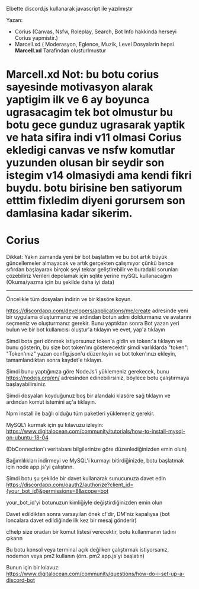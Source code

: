 Elbette discord.js kullanarak javascript ile yazılmıştır

Yazan:
- Corius (Canvas, Nsfw, Roleplay, Search, Bot Info hakkinda herseyi Corius yapmistir.)
- Marcell.xd ( Moderasyon, Eglence, Muzik, Level Dosyalarin hepsi **Marcell.xd** Tarafindan olusturlmustur


# Marcell.xd Not: bu botu corius sayesinde motivasyon alarak yaptigim ilk ve 6 ay boyunca ugrasacagim tek bot olmustur bu botu gece gunduz  ugrasarak yaptik ve hata sifira indi v11 olmasi Corius ekledigi canvas ve nsfw komutlar yuzunden olusan bir seydir son istegim v14 olmasiydi ama kendi fikri buydu. botu birisine ben satiyorum etttim fixledim diyeni gorursem son damlasina kadar sikerim.

# Corius 
Dikkat: Yakın zamanda yeni bir bot başlattım ve bu bot artık büyük güncellemeler almayacak ve artık gerçekten çalışmıyor çünkü bence sıfırdan başlayarak birçok şeyi tekrar geliştirebilir ve buradaki sorunları çözebiliriz
Verileri depolamak için sqlite yerine mySQL kullanacağım (Okuma/yazma için bu şekilde daha iyi data)

-----------------------------------------------------------


Öncelikle tüm dosyaları indirin ve bir klasöre koyun.

https://discordapp.com/developers/applications/me/create adresinde yeni bir uygulama oluşturmanız ve ardından botun adını doldurmanız ve avatarını seçmeniz ve oluşturmanız gerekir. Bunu yaptıktan sonra Bot yazan yeri bulun ve bir bot kullanıcısı oluştur'a tıklayın ve evet, yap'a tıklayın

Şimdi bota geri dönmek istiyorsunuz token'a gidin ve token:'a tıklayın ve bunu gösterin, bu size bot token'ını gösterecektir şimdi varlıklarda "token": "Token'ınız" yazan config.json'u düzenleyin ve bot token'ınızı ekleyin, tamamlandıktan sonra kaydet'e tıklayın.

Şimdi bunu yaptığınıza göre NodeJs'i yüklemeniz gerekecek, bunu https://nodejs.org/en/ adresinden edinebilirsiniz, böylece botu çalıştırmaya başlayabilirsiniz.

Şimdi dosyaları koyduğunuz boş bir alandaki klasöre sağ tıklayın ve ardından komut istemini aç'a tıklayın.

Npm install ile bağlı olduğu tüm paketleri yüklemeniz gerekir.

MySQL'i kurmak için şu kılavuzu izleyin: https://www.digitalocean.com/community/tutorials/how-to-install-mysql-on-ubuntu-18-04

(DbConnection'ı veritabanı bilgilerinize göre düzenlediğinizden emin olun)

Bağımlılıkları indirmeyi ve MySQL'i kurmayı bitirdiğinizde, botu başlatmak için node app.js'yi çalıştırın.

Şimdi botu şu şekilde bir davet kullanarak sunucunuza davet edin https://discordapp.com/oauth2/authorize?client_id={your_bot_id}&permissions=8&scope=bot

your_bot_id'yi botunuzun kimliğiyle değiştirdiğinizden emin olun

Davet edildikten sonra varsayılan önek c!'dir, DM'niz kapalıysa (bot loncalara davet edildiğinde ilk kez bir mesaj gönderir)

c!help size oradan bir komut listesi verecektir, botu kullanmanın tadını çıkarın

Bu botu konsol veya terminal açık değilken çalıştırmak istiyorsanız, nodemon veya pm2 kullanın (örn. pm2 app.js'yi başlatın)

Bunun için bir kılavuz: https://www.digitalocean.com/community/questions/how-do-i-set-up-a-discord-bot
